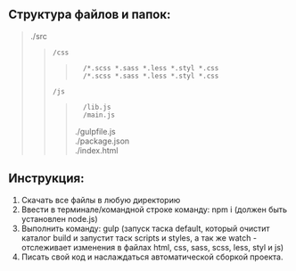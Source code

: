 ## Структура файлов и папок:

> ./src
>
> >     /css
> >
> > >     	/*.scss *.sass *.less *.styl *.css
> > >     	/*.scss *.sass *.less *.styl *.css
> >
> >     /js
> >
> > >     	/lib.js
> > >     	/main.js
> > >
> > > ./gulpfile.js  
> > > ./package.json  
> > > ./index.html

## Инструкция:

1. Скачать все файлы в любую директорию
2. Ввести в терминале/командной строке команду: npm i (должен быть установлен node.js)
3. Выполнить команду: gulp (запуск таска default, который очистит каталог build и запустит таск scripts и styles, а так же watch - отслеживает изменения в файлах html, css, sass, scss, less, styl и js)
4. Писать свой код и наслаждаться автоматической сборкой проекта.
